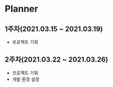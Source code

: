 # Planner

## 1주차(2021.03.15 ~ 2021.03.19)

- 프로젝트 기획

## 2주차(2021.03.22 ~ 2021.03.26)

- 프로젝트 기획
- 개발 환경 설정

